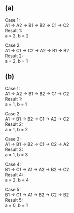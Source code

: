 ## (a)
Case 1:  
A1 -> A2 -> B1 -> B2 -> C1 -> C2  
Result 1:  
a = 2, b = 2  

Case 2:  
A1 -> C1 -> C2 -> A2 -> B1 -> B2  
Result 2:  
a = 2, b = 1

## (b)
Case 1:  
A1 -> A2 -> B1 -> B2 -> C1 -> C2  
Result 1:  
a = 1, b = 1

Case 2:  
A1 -> B1 -> B2 -> C1 -> A2 -> C2  
Result 2:  
a = 1, b = 2

Case 3:  
A1 -> B1 -> B2 -> C1 -> C2 -> A2  
Result 3:  
a = 1, b = 3

Case 4:  
B1 -> C1 -> A1 -> A2 -> B2 -> C2  
Result 4:  
a = 2, b = 4

Case 5:  
B1 -> C1 -> A1 -> B2 -> C2 -> B2  
Result 5:  
a = 0, b = 1
